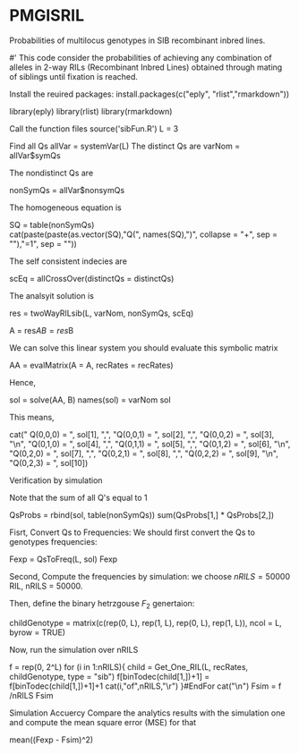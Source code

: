 # PMGISRIL
Probabilities of multilocus genotypes in SIB recombinant inbred lines.

#' This code consider the probabilities of achieving any combination of alleles in 2-way
RILs (Recombinant Inbred Lines) obtained through mating of siblings until fixation
is reached.

Install the reuired packages:
install.packages(c("eply", "rlist","rmarkdown"))

library(eply)
library(rlist)
library(rmarkdown)

Call the function files 
source('sibFun.R')
L = 3

Find all Qs
allVar = systemVar(L)
The distinct Qs are
varNom = allVar$symQs

The nondistinct Qs are 

nonSymQs = allVar$nonsymQs

The homogeneous equation is

SQ = table(nonSymQs)  
cat(paste(paste(as.vector(SQ),"Q(", names(SQ),")", collapse = "+", sep = ""),"=1", sep = ""))
  
The self consistent indecies are 
  
scEq = allCrossOver(distinctQs = distinctQs)

The analsyit solution is 

res = twoWayRILsib(L, varNom, nonSymQs, scEq)
  
A = res$A
B = res$B
  
We can solve this linear system you should evaluate this symbolic matrix
  
AA = evalMatrix(A = A, recRates = recRates)
  
Hence, 

sol = solve(AA, B)
names(sol) = varNom
sol
  
This means, 
  
cat(" Q(0,0,0) = ", sol[1], ",", "Q(0,0,1) = ", sol[2], ",", "Q(0,0,2) = ", sol[3], "\n",
      "Q(0,1,0) = ", sol[4], ",", "Q(0,1,1) = ", sol[5], ",", "Q(0,1,2) = ", sol[6], "\n",        "Q(0,2,0) = ", sol[7], ",", "Q(0,2,1) = ", sol[8], ",",  "Q(0,2,2) = ", sol[9], "\n",
      "Q(0,2,3) = ", sol[10])
  
Verification by simulation
  
Note that the sum of all Q's equal to 1
  
QsProbs = rbind(sol, table(nonSymQs))
sum(QsProbs[1,] * QsProbs[2,])
  
  
Fisrt, Convert Qs to Frequencies:
We should first convert the Qs to genotypes frequencies:

Fexp = QsToFreq(L, sol)
Fexp
  
Second, Compute the frequencies by simulation:
we choose $nRILS = 50000$ RIL, nRILS = 50000.
  
Then, define the binary hetrzgouse $F_2$ genertaion:
  
childGenotype = matrix(c(rep(0, L), rep(1, L), rep(0, L), rep(1, L)), ncol = L, byrow = TRUE)
 
  
Now, run the simulation over nRILS

f = rep(0, 2^L)
for (i in 1:nRILS){
child = Get_One_RIL(L, recRates, childGenotype, type = "sib")
f[binTodec(child[1,])+1] = f[binTodec(child[1,])+1]+1
  cat(i,"of",nRILS,"\r")
 }#EndFor
 cat("\n")
 Fsim = f /nRILS
 Fsim
  
Simulation Accuercy 
Compare the analytics results with the simulation one and compute the mean square error (MSE) for that

mean((Fexp - Fsim)^2)


